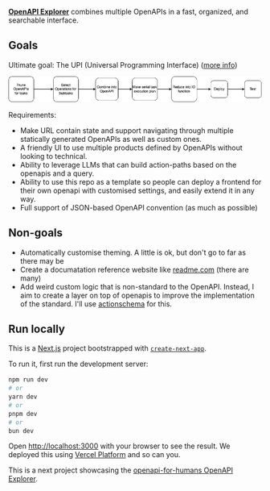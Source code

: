 [**OpenAPI Explorer**](https://github.com/CodeFromAnywhere/openapi-explorer) combines multiple OpenAPIs in a fast, organized, and searchable interface.

## Goals

Ultimate goal: The UPI (Universal Programming Interface) ([more info](upi.md))

![](upi.drawio.png)

Requirements:

- Make URL contain state and support navigating through multiple statically generated OpenAPIs as well as custom ones.
- A friendly UI to use multiple products defined by OpenAPIs without looking to technical.
- Ability to leverage LLMs that can build action-paths based on the openapis and a query.
- Ability to use this repo as a template so people can deploy a frontend for their own openapi with customised settings, and easily extend it in any way.
- Full support of JSON-based OpenAPI convention (as much as possible)

## Non-goals

- Automatically customise theming. A little is ok, but don't go to far as there may be
- Create a documatation reference website like [readme.com](https://readme.com) (there are many)
- Add weird custom logic that is non-standard to the OpenAPI. Instead, I aim to create a layer on top of openapis to improve the implementation of the standard. I'll use [actionschema](https://actionschema.com) for this.

## Run locally

This is a [Next.js](https://nextjs.org/) project bootstrapped with [`create-next-app`](https://github.com/vercel/next.js/tree/canary/packages/create-next-app).

To run it, first run the development server:

```bash
npm run dev
# or
yarn dev
# or
pnpm dev
# or
bun dev
```

Open [http://localhost:3000](http://localhost:3000) with your browser to see the result. We deployed this using [Vercel Platform](https://vercel.com) and so can you.

This is a next project showcasing the [openapi-for-humans OpenAPI Explorer](https://github.com/CodeFromAnywhere/openapi-for-humans-react).
